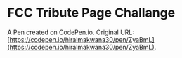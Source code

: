 # FCC Tribute Page Challange

A Pen created on CodePen.io. Original URL: [https://codepen.io/hiralmakwana30/pen/ZyaBmL](https://codepen.io/hiralmakwana30/pen/ZyaBmL).


